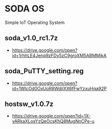 # SODA OS
Simple IoT Operating System

## soda_v1.0_rc1.7z
- https://drive.google.com/open?id=1rhhLE4Jenq9zFDy5zC9groXM5ABMMikA 

## soda_PuTTY_setting.reg
- https://drive.google.com/open?id=1WlcOd0OxUoR8WdjIXX6fFwYzxuHqa92P

## hostsw_v1.0.7z
- https://drive.google.com/open?id=1X-vARkaXLosYzQeOcsKhQ8MugNnCPe-u 
